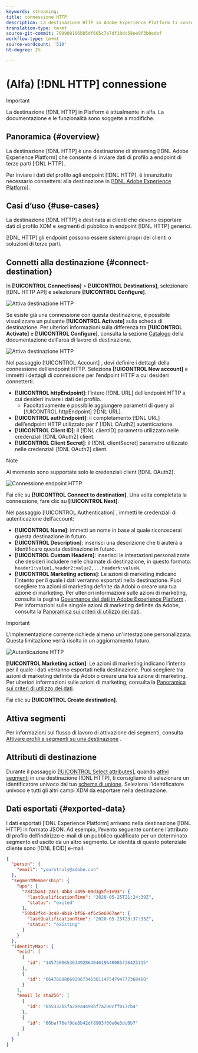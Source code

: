 ```yaml
---
keywords: streaming;
title: connessione HTTP
description: La destinazione HTTP in Adobe Experience Platform ti consente di inviare dati di profilo a endpoint HTTP di terze parti.
translation-type: tm+mt
source-git-commit: 709908196bb5df665c7e7df10dc58ee9f3b0edbf
workflow-type: tm+mt
source-wordcount: '510'
ht-degree: 2%

---
```



# (Alfa) [!DNL HTTP] connessione

>[!IMPORTANT]
>
>La destinazione [!DNL HTTP] in Platform è attualmente in alfa. La documentazione e le funzionalità sono soggette a modifiche.

## Panoramica {#overview}

La destinazione [!DNL HTTP] è una destinazione di streaming [!DNL Adobe Experience Platform] che consente di inviare dati di profilo a endpoint di terze parti [!DNL HTTP].

Per inviare i dati del profilo agli endpoint [!DNL HTTP], è innanzitutto necessario connettersi alla destinazione in [[!DNL Adobe Experience Platform]](#connect-destination).

## Casi d’uso {#use-cases}

La destinazione [!DNL HTTP] è destinata ai clienti che devono esportare dati di profilo XDM e segmenti di pubblico in endpoint [!DNL HTTP] generici.

[!DNL HTTP] gli endpoint possono essere sistemi propri dei clienti o soluzioni di terze parti.

## Connetti alla destinazione {#connect-destination}

In **[!UICONTROL Connections]** > **[!UICONTROL Destinations]**, selezionare [!DNL HTTP API] e selezionare **[!UICONTROL Configure]**.

![Attiva destinazione HTTP](../assets/catalog/http/activate.png)

Se esiste già una connessione con questa destinazione, è possibile visualizzare un pulsante **[!UICONTROL Activate]** sulla scheda di destinazione. Per ulteriori informazioni sulla differenza tra **[!UICONTROL Activate]** e **[!UICONTROL Configure]**, consulta la sezione [Catalogo](../ui/destinations-workspace.md#catalog) della documentazione dell&#39;area di lavoro di destinazione.

![Attiva destinazione HTTP](../assets/catalog/http/connect.png)

Nel passaggio [!UICONTROL Account] , devi definire i dettagli della connessione dell’endpoint HTTP. Seleziona **[!UICONTROL New account]** e immetti i dettagli di connessione per l’endpoint HTTP a cui desideri connetterti.
- **[!UICONTROL httpEndpoint]**: l’intero  [!DNL URL] dell’endpoint HTTP a cui desideri inviare i dati del profilo.
   - Facoltativamente è possibile aggiungere parametri di query al [!UICONTROL httpEndpoint] [!DNL URL].
- **[!UICONTROL authEndpoint]**: il completamento  [!DNL URL] dell’endpoint HTTP utilizzato per l’ [!DNL OAuth2] autenticazione.
- **[!UICONTROL Client ID]**: il  [!DNL clientID] parametro utilizzato nelle credenziali  [!DNL OAuth2] client.
- **[!UICONTROL Client Secret]**: il  [!DNL clientSecret] parametro utilizzato nelle credenziali  [!DNL OAuth2] client.

>[!NOTE]
>
>Al momento sono supportate solo le credenziali client [!DNL OAuth2].

![Connessione endpoint HTTP](../assets/catalog/http/connect.png)

Fai clic su **[!UICONTROL Connect to destination]**. Una volta completata la connessione, fare clic su **[!UICONTROL Next]**.

Nel passaggio [!UICONTROL Authentication] , immetti le credenziali di autenticazione dell’account:
- **[!UICONTROL Name]**: immetti un nome in base al quale riconoscerai questa destinazione in futuro.
- **[!UICONTROL Description]**: inserisci una descrizione che ti aiuterà a identificare questa destinazione in futuro.
- **[!UICONTROL Custom Headers]**: inserisci le intestazioni personalizzate che desideri includere nelle chiamate di destinazione, in questo formato:  `header1:value1,header2:value2,...headerN:valueN`.
- **[!UICONTROL Marketing actions]**: Le azioni di marketing indicano l’intento per il quale i dati verranno esportati nella destinazione. Puoi scegliere tra azioni di marketing definite da Adobi o creare una tua azione di marketing. Per ulteriori informazioni sulle azioni di marketing, consulta la pagina [Governance dei dati in Adobe Experience Platform](/help/data-governance/policies/overview.md) . Per informazioni sulle singole azioni di marketing definite da Adobe, consulta la [Panoramica sui criteri di utilizzo dei dati](/help/data-governance/policies/overview.md).

>[!IMPORTANT]
>
>L&#39;implementazione corrente richiede almeno un&#39;intestazione personalizzata. Questa limitazione verrà risolta in un aggiornamento futuro.

![Autenticazione HTTP](../assets/catalog/http/authenticate.png)

**[!UICONTROL Marketing action]**: Le azioni di marketing indicano l’intento per il quale i dati verranno esportati nella destinazione. Puoi scegliere tra azioni di marketing definite da Adobi o creare una tua azione di marketing. Per ulteriori informazioni sulle azioni di marketing, consulta la [Panoramica sui criteri di utilizzo dei dati](../../data-governance/policies/overview.md).

Fai clic su **[!UICONTROL Create destination]**.

## Attiva segmenti

Per informazioni sul flusso di lavoro di attivazione dei segmenti, consulta [Attivare profili e segmenti su una destinazione](../ui/activate-destinations.md#select-attributes) .

## Attributi di destinazione

Durante il passaggio [[!UICONTROL Select attributes]](../ui/activate-destinations.md#select-attributes), quando [attivi segmenti](../ui/activate-destinations.md) in una destinazione [!DNL HTTP], ti consigliamo di selezionare un identificatore univoco dal tuo [schema di unione](../../profile/home.md#profile-fragments-and-union-schemas). Seleziona l’identificatore univoco e tutti gli altri campi XDM da esportare nella destinazione.

## Dati esportati {#exported-data}

I dati esportati [!DNL Experience Platform] arrivano nella destinazione [!DNL HTTP] in formato JSON. Ad esempio, l’evento seguente contiene l’attributo di profilo dell’indirizzo e-mail di un pubblico qualificato per un determinato segmento ed uscito da un altro segmento. Le identità di questo potenziale cliente sono [!DNL ECID] e-mail.

```json
{
  "person": {
    "email": "yourstruly@adobe.con"
  },
  "segmentMembership": {
    "ups": {
      "7841ba61-23c1-4bb3-a495-00d3g5fe1e93": {
        "lastQualificationTime": "2020-05-25T21:24:39Z",
        "status": "exited"
      },
      "59bd2fkd-3c48-4b18-bf56-4f5c5e6967ae": {
        "lastQualificationTime": "2020-05-25T23:37:33Z",
        "status": "existing"
      }
    }
  },
  "identityMap": {
    "ecid": [
      {
        "id": "14575006536349286404619648085736425115"
      },
      {
        "id": "66478888669296734530114754794777368480"
      }
    ],
    "email_lc_sha256": [
      {
        "id": "655332b5fa2aea4498bf7a290cff017cb4"
      },
      {
        "id": "66baf76ef9de8b42df8903f00e0e3dc0b7"
      }
    ]
  }
}
```
